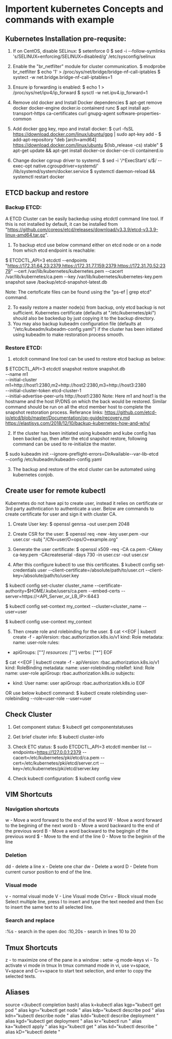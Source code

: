 # Importent kubernetes Concepts and commands with example

## Kubernetes Installation pre-requsite:

1. If on CentOS, disable SELinux:
 $ setenforce 0
 $ sed -i --follow-symlinks 's/SELINUX=enforcing/SELINUX=disabled/g' /etc/sysconfig/selinux

2. Enable the "br_netfilter" module for cluster communication.
 $ modprobe br_netfilter
 $ echo '1' > /proc/sys/net/bridge/bridge-nf-call-iptables
 $ systect -w net.bridge.bridge-nf-call-iptables=1

3. Ensure ip forwarding is enabled:
 $ echo 1 > /proc/sys/net/ipv4/ip_forward
 $ sysctl -w net.ipv4.ip_forward=1

4. Remove old docker and Install Docker dependencies
 $ apt-get remove docker docker-engine docker.io containerd runc
 $ apt install apt-transport-https ca-certificates curl gnupg-agent software-properties-common

5. Add docker gpg key, repo and install docker:
 $ curl -fsSL https://download.docker.com/linux/ubuntu/gpg | sudo apt-key add -
 $ add-apt-repository "deb [arch=amd64] https://download.docker.com/linux/ubuntu $(lsb_release -cs) stable"
 $ apt-get update && apt-get install docker-ce docker-ce-cli containerd.io

6. Change docker cgroup driver to systemd.
 $ sed -i '/^ExecStart/ s/$/ --exec-opt native.cgroupdriver=systemd/' /lib/systemd/system/docker.service
 $ systemctl daemon-reload && systemctl restart docker


## ETCD backup and restore
### Backup ETCD:
A ETCD Cluster can be easily backedup using etcdctl command line tool. If this is not installed by default, it can be installed from "https://github.com/coreos/etcd/releases/download/v3.3.9/etcd-v3.3.9-linux-amd64.tar.gz".

1.  To backup etcd use below command either on etcd node or on a node from which etcd endpoint is reachable:

  $ ETCDCTL_API=3 etcdctl --endpoints "https://172.31.64.23:2379,https://172.31.77.159:2379,https://172.31.70.52:2379" --cert /var/lib/kubernetes/kubernetes.pem --cacert /var/lib/kubernetes/ca.pem --key /var/lib/kubernetes/kubernetes-key.pem snapshot save /backup/etcd-snapshot-latest.db

  Note: The certoficate files can be found using the "ps-ef | grep etcd" command.

2. To easily restore a master node(s) from backup, only etcd backup is not sufficient. Kubernetes certificate (defaults at "/etc/kubernetes/pki") should also be backedup by just copying it to the backup directory.
3. You may also backup kubeadm configuration file (defaults at "/etc/kubeadm/kubeadm-config.yaml") if the cluster has been initiated using kubeadm to make restoration process smooth.

### Restore ETCD:

1. etcdclt command line tool can be used to restore etcd backup as below:

  $ ETCDCTL_API=3 etcdctl snapshot restore snapshot.db \
    --name m1 \
    --initial-cluster m1=http://host1:2380,m2=http://host2:2380,m3=http://host3:2380 \
    --initial-cluster-token etcd-cluster-1 \
    --initial-advertise-peer-urls http://host1:2380
  Note: Here m1 and host1 is the hostname and the host IP/DNS on which the back would be restored. Similar command should be run on all the etcd member host to complete the snapshot restoration process.
  Referance links:
    https://github.com/etcd-io/etcd/blob/master/Documentation/op-guide/recovery.md
    https://elastisys.com/2018/12/10/backup-kubernetes-how-and-why/

2. If the cluster has been initiated using kubeadm and kube config has been backed up, then after the etcd snapshot restore, following command can be used to re-initialize the master.

  $ sudo kubeadm init --ignore-preflight-errors=DirAvailable--var-lib-etcd \
    --config /etc/kubeadm/kubeadm-config.yaml

3. The backup and restore of the etcd cluster can be automated using kubernetes conjob.

## Create user for remote kubectl
Kubernetes do not have api to create user, instead it relies on certificate or 3rd party authntication to authenticate a user. Below are commands to create certificate for user and sign it with cluster CA.

1. Create User key:
  $ openssl genrsa -out user.pem 2048

2. Create CSR for the user:
  $ openssl req -new -key user.pem -our user.csr -subj "/CN=user/O=ops/O=example.org"

3. Generate the user certificate:
  $ openssl x509 -req -CA ca.pem -CAkey ca-key.pem -CAcreateserial -days 730 -in user.csr -out user.csr

4. After this configure kubectl to use this certificates.
  $ kubectl config set-credentials user --client-certificate=/absolute/path/to/user.crt --client-key=/absolute/path/to/user.key

  $ kubectl config set-cluster cluster_name --certificate-authority=$HOME/.kube/users/ca.pem --embed-certs --server=https://<API_Server_or_LB_IP>:6443

  $ kubectl config set-context my_context --cluster=cluster_name --user=user

  $ kubectl config use-context my_context

5. Then create role and rolebinding for the user.
$ cat <<EOF | kubectl create -f -
apiVersion: rbac.authorization.k8s.io/v1
kind: Role
metadata:
  name: user-role
rules:
- apiGroups: ["*"]
  resources: ["*"]
  verbs: ["*"]
EOF

$ cat <<EOF | kubectl create -f -
apiVersion: rbac.authorization.k8s.io/v1
kind: RoleBinding
metadata:
  name: user-rolebinding
roleRef:
  kind: Role
  name: user-role
  apiGroup: rbac.authorization.k8s.io
subjects:
- kind: User
  name: user
  apiGroup: rbac.authorization.k8s.io
EOF

OR use below kubectl command:
$ kubectl create rolebinding user-rolebinding --role=user-role --user=user


## Check Cluster

1. Get component status:
 $ kubectl get componentstatuses

2. Get brief clsuter info:
 $ kubectl cluster-info

3. Check ETC status:
 $ sudo ETCDCTL_API=3 etcdctl member list --endpoints=https://127.0.0.1:2379 --cacert=/etc/kubernetes/pki/etcd/ca.pem --cert=/etc/kubernetes/pki/etcd/server.crt --key=/etc/kubernetes/pki/etcd/server.key

4. Check kubectl configuration:
 $ kubectl config view

## VIM Shortcuts

### Navigation shortcuts
w - Move a word forward to the end of the word
W - Move a word forward to the begining of the next word
b - Move a word backward to the end of the previous word
B - Move a word backward to the begingin of the previous word
$ - Move to the end of the line
0 - Move to the beginin of the line

### Deletion
dd - delete a line
x - Delete one char
dw - Delete a word
D - Delete from current cursor position to end of the line.

### Visual mode
v - normal visual mode
V - Line Visual mode
Ctrl+v - Block visual mode
  Select multiple line, press I to insert and type the text needed and then Esc to insert the same text to all selected line.

### Search and replace
:%s - search in the open doc
:10,20s - search in lines 10 to 20


## Tmux Shortcuts
<binding> z - to maximize one of the pane in a window
<binding> : setw -g mode-keys vi - To activate vi mode in tmux
In tmux command mode in vi, use v+space, V+space and C-v+space to start text selection, and enter to copy the selected texts.

## Aliases
source <(kubectl completion bash)
alias k=kubectl
alias kgp="kubectl get pod "
alias kgn="kubectl get node "
alias kdp="kubectl describe pod "
alias kdn="kubectl describe node "
alias kdd="kubectl describe deployment "
alias kgd="kubectl get deployment "
alias kr="kubectl run "
alias ka="kubectl apply "
alias kg="kubectl get "
alias kd="kubectl describe "
alias kD="kubectl delete "
